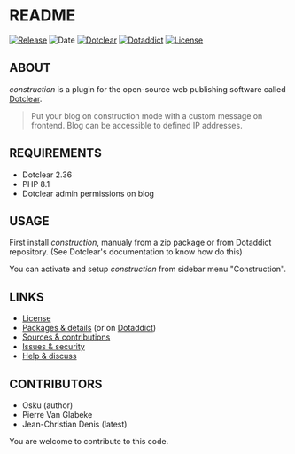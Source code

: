 # README

[![Release](https://img.shields.io/github/v/release/jcdenis/construction?color=lightblue)](https://github.com/JcDenis/construction/releases)
![Date](https://img.shields.io/github/release-date/jcdenis/construction?color=red)
[![Dotclear](https://img.shields.io/badge/dotclear-v2.36-137bbb.svg)](https://fr.dotclear.org/download)
[![Dotaddict](https://img.shields.io/badge/dotaddict-official-9ac123.svg)](https://plugins.dotaddict.org/dc2/details/construction)
[![License](https://img.shields.io/github/license/jcdenis/construction?color=white)](https://github.com/JcDenis/construction/blob/master/LICENSE)

## ABOUT

_construction_ is a plugin for the open-source web publishing software called [Dotclear](https://www.dotclear.org).

> Put your blog on construction mode with a custom message on frontend. Blog can be accessible to defined IP addresses.

## REQUIREMENTS

* Dotclear 2.36
* PHP 8.1
* Dotclear admin permissions on blog

## USAGE

First install _construction_, manualy from a zip package or from 
Dotaddict repository. (See Dotclear's documentation to know how do this)

You can activate and setup _construction_ from sidebar menu "Construction".

## LINKS

* [License](https://github.com/JcDenis/construction/blob/master/LICENSE)
* [Packages & details](https://github.com/JcDenis/construction/releases) (or on [Dotaddict](https://plugins.dotaddict.org/dc2/details/construction))
* [Sources & contributions](https://github.com/JcDenis/construction)
* [Issues & security](https://github.com/JcDenis/construction/issues)
* [Help & discuss](http://forum.dotclear.org/viewtopic.php?id=42875)

## CONTRIBUTORS

* Osku (author)
* Pierre Van Glabeke
* Jean-Christian Denis (latest)

You are welcome to contribute to this code.
